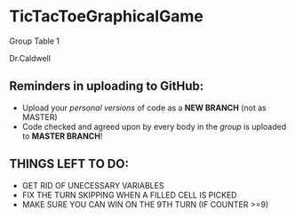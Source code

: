 # TicTacToeGraphicalGame
Group Table 1

Dr.Caldwell
## Reminders in uploading to GitHub:
  - Upload your _personal versions_ of code as a **NEW  BRANCH** (not as MASTER)
  - Code checked and agreed upon by every body in the _group_ is uploaded to **MASTER BRANCH**!
## THINGS LEFT TO DO:
  - GET RID OF UNECESSARY VARIABLES
  - FIX THE TURN SKIPPING WHEN A FILLED CELL IS PICKED
  - MAKE SURE YOU CAN WIN ON THE 9TH TURN (IF COUNTER >=9)

